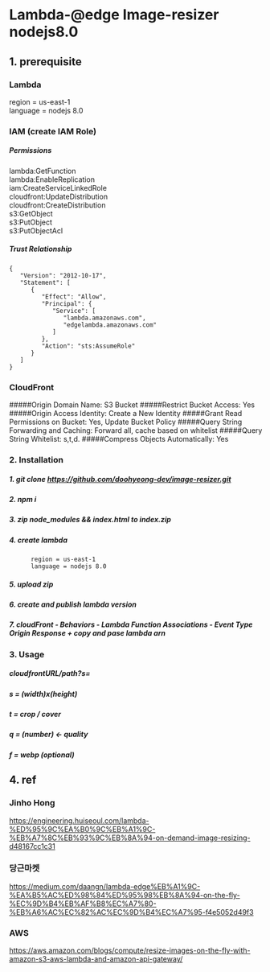 # Lambda-@edge Image-resizer nodejs8.0

## 1. prerequisite

### Lambda
  region = us-east-1  
  language = nodejs 8.0

### IAM (create IAM Role)

##### Permissions 
  lambda:GetFunction   
  lambda:EnableReplication  
  iam:CreateServiceLinkedRole   
  cloudfront:UpdateDistribution  
  cloudfront:CreateDistribution  
  s3:GetObject  
  s3:PutObject  
  s3:PutObjectAcl  

##### Trust Relationship
  ```
  {  
     "Version": "2012-10-17",    
     "Statement": [
        {
           "Effect": "Allow",
           "Principal": {
              "Service": [
                 "lambda.amazonaws.com",
                 "edgelambda.amazonaws.com"
              ]    
           },    
           "Action": "sts:AssumeRole"    
        }    
     ]      
  }
  ```
  
### CloudFront

#####Origin Domain Name: S3 Bucket
#####Restrict Bucket Access: Yes
#####Origin Access Identity: Create a New Identity
#####Grant Read Permissions on Bucket: Yes, Update Bucket Policy
#####Query String Forwarding and Caching: Forward all, cache based on whitelist
#####Query String Whitelist: s,t,d.
#####Compress Objects Automatically: Yes


### 2. Installation

##### 1. git clone https://github.com/doohyeong-dev/image-resizer.git
##### 2. npm i
##### 3. zip node_modules && index.html to index.zip
##### 4. create lambda
          region = us-east-1
          language = nodejs 8.0
##### 5. upload zip
##### 6. create and publish lambda version 
##### 7. cloudFront - Behaviors - Lambda Function Associations - Event Type Origin Response + copy and pase lambda arn

### 3. Usage

##### cloudfrontURL/path?s=
##### s = (width)x(height)
##### t = crop / cover
##### q = (number) <- quality
##### f = webp (optional) 

## 4. ref
### Jinho Hong
https://engineering.huiseoul.com/lambda-%ED%95%9C%EA%B0%9C%EB%A1%9C-%EB%A7%8C%EB%93%9C%EB%8A%94-on-demand-image-resizing-d48167cc1c31

### 당근마켓
https://medium.com/daangn/lambda-edge%EB%A1%9C-%EA%B5%AC%ED%98%84%ED%95%98%EB%8A%94-on-the-fly-%EC%9D%B4%EB%AF%B8%EC%A7%80-%EB%A6%AC%EC%82%AC%EC%9D%B4%EC%A7%95-f4e5052d49f3

### AWS
https://aws.amazon.com/blogs/compute/resize-images-on-the-fly-with-amazon-s3-aws-lambda-and-amazon-api-gateway/

